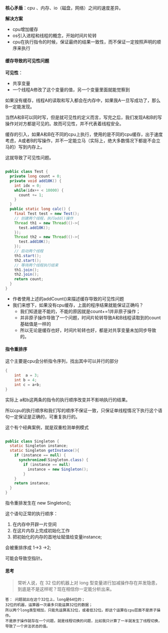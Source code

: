 **核心矛盾**：cpu 、内存、io（磁盘，网络）之间的速度差异。



**解决方案**

- cpu增加缓存
- os引入进程和线程的概念，开始时间片轮转
- cpu在执行指令的时候，保证最终的结果一致性，而不保证一定按照声明的顺序来执行



#### 缓存导致的可见性问题

**可见性**：

- 共享变量
- 一个线程A修改了这个变量的值，另一个变量里面就能觉察到

如果没有缓存，线程A的读取和写入都会在内存中，如果我A一旦写成功了，那么B一定能发现。

当然A和B可以同时写，但是就可见性的定义而言，写完之后，我们发现A和B的写操作对对方都是可见的。故而可见性，并不代表着线程安全。

缓存的引入，如果A和B在不同的cpu上执行，使用的是不同的cpu缓存，出于速度考虑，A或者B的写操作，并不一定能立马（实际上，绝大多数情况下都是不会立马的）写到内存上。

这就导致了可见性问题。

```java

public class Test {
  private long count = 0;
  private void add10K() {
    int idx = 0;
    while(idx++ < 10000) {
      count += 1;
    }
  }
  public static long calc() {
    final Test test = new Test();
    // 创建两个线程，执行add()操作
    Thread th1 = new Thread(()->{
      test.add10K();
    });
    Thread th2 = new Thread(()->{
      test.add10K();
    });
    // 启动两个线程
    th1.start();
    th2.start();
    // 等待两个线程执行结束
    th1.join();
    th2.join();
    return count;
  }
}
```

- 作者使用上述的addCount()来描述缓存导致的可见性问题
- 我们来想下，如果没有cpu缓存，上面的程序结果就能保证正确吗？
  - 我们知道是不能的，不能的原因就是count+=1并非原子操作；
  - 并非原子操作导致了一个问题，时间片轮转导致A和B线程读取到的count基础值是一样的
  - 所以无论是缓存也好，时间片轮转也好，都是对共享变量未加同步导致的。



#### 指令重排序

这个主要是cpu会分析指令序列，找出其中可以并行的部分

```java
{
    int  a = 3;
    int b = 4;
    int c = a+b;
}
```

实际上 a和b这两条的指令的执行顺序改变并不影响执行的结果。

所以cpu的执行顺序和我们写的顺序不保证一致，只保证单线程情况下执行这个语句一定保证是正确的，可重复执行的。

这个有个经典案例，就是双重检测单例模式

```java

public class Singleton {
  static Singleton instance;
  static Singleton getInstance(){
    if (instance == null) {
      synchronized(Singleton.class) {
        if (instance == null)
          instance = new Singleton();
        }
    }
    return instance;
  }
}
```

指令重排发生在 new Singleton();

这个语句正常的执行顺序：

1. 在内存中开辟一片空间
2. 在这片内存上完成初始化工作
3. 把初始化的内存的首地址赋值给变量instance;

会被重排序成 1->3 ->2;

可能会导致空指针。



#### 思考

> 常听人说，在 32 位的机器上对 long 型变量进行加减操作存在并发隐患，到底是不是这样呢？现在相信你一定能分析出来。



```text
答： 问题就出在这个32位上，long是64位的；
32位的机器，运算器一次最多只能运算32位的数据；
所以两个long类型相加，只能先运算高32位，或者低32位。即这个运算在cpu层面不是原子操作。
不是原子操作就存在一个问题，就是线程切换的问题，比如我只计算了一半就发生了线程切换，导致了一个非法状态的值。
```









